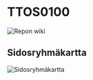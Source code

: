 # TTOS0100

![Repon wiki](https://github.com/TeemuSormunen/TTOS0100/wiki)

## Sidosryhmäkartta

![Sidosryhmäkartta](https://i.imgur.com/GZzncuH.png)
